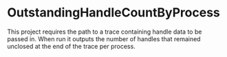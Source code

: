 ﻿# OutstandingHandleCountByProcess

This project requires the path to a trace containing handle data to be passed in.
When run it outputs the number of handles that remained unclosed at the end of the trace per process.